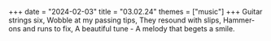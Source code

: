 +++
date = "2024-02-03"
title = "03.02.24"
themes = ["music"]
+++
Guitar strings six,
Wobble at my passing tips,
They resound with slips,
Hammer-ons and runs to fix,
A beautiful tune -
A melody that begets a smile.

